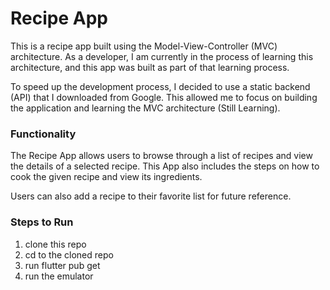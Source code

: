 # Recipe App

This is a recipe app built using the Model-View-Controller (MVC) architecture.
As a developer, I am currently in the process of learning this architecture, and this app was built as part of that learning process.

To speed up the development process, I decided to use a static backend (API) that I downloaded from Google.
This allowed me to focus on building the application and learning the MVC architecture (Still Learning).

### Functionality

The Recipe App allows users to browse through a list of recipes and view the details of a selected recipe.
This App also includes the steps on how to cook the given recipe and view its ingredients.

Users can also add a recipe to their favorite list for future reference.

### Steps to Run

1. clone this repo
2. cd to the cloned repo
3. run flutter pub get
4. run the emulator
